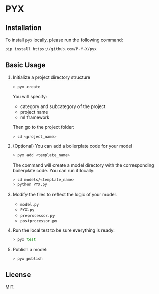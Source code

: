 # PYX

## Installation

To install `pyx` locally, please run the following command:

```bash
pip install https://github.com/P-Y-X/pyx
```

## Basic Usage

1. Initialize a project directory structure

    ```bash
    > pyx create
    ```

    You will specify:
    * category and subcategory of the project
    * project name
    * ml framework

    Then go to the project folder:
    ```bash
    > cd <project_name>
    ```

2. (Optional) You can add a boilerplate code for your model

    ```bash
    > pyx add <template_name>
    ```
    The command will create a model directory with the corresponding boilerplate code. You can run it locally:
    ```bash
    > cd models/<template_name>
    > python PYX.py
    ```

3. Modify the files to reflect the logic of your model.

    * `model.py`
    * `PYX.py`
    * `preprocessor.py`
    * `postprocessor.py`

4. Run the local test to be sure everything is ready:
    ```bash
    > pyx test
    ```

5. Publish a model:
    ```bash
    > pyx publish
    ```

## License

MIT.

